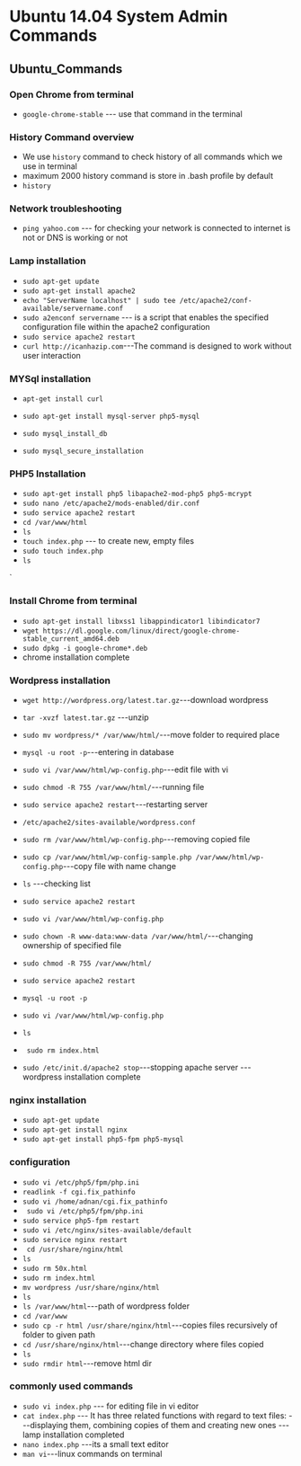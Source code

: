 # Ubuntu 14.04 System Admin Commands


## Ubuntu_Commands

### Open Chrome from terminal 
* `google-chrome-stable` --- use that command in the terminal 


### History Command overview 
* We use `history` command to check history of all commands which we use in terminal
* maximum 2000 history command is store in .bash profile by default
* `history`

### Network troubleshooting   
* `ping yahoo.com` --- for checking your network is connected to internet is not or DNS is working or not

###  Lamp installation

*   `sudo apt-get update`
*   `sudo apt-get install apache2`
*   `echo "ServerName localhost" | sudo tee /etc/apache2/conf-available/servername.conf`
*   `sudo a2enconf servername` --- is  a  script  that  enables the specified configuration file within the apache2 configuration
*   `sudo service apache2 restart`
*   `curl http://icanhazip.com`---The command is designed to work without user interaction

### MYSql installation

*   `apt-get install curl`
 
*   `sudo apt-get install mysql-server php5-mysql`
*   `sudo mysql_install_db`
*   `sudo mysql_secure_installation`

### PHP5 Installation

*   `sudo apt-get install php5 libapache2-mod-php5 php5-mcrypt`
*   `sudo nano /etc/apache2/mods-enabled/dir.conf`
*   `sudo service apache2 restart`
*   `cd /var/www/html`
*   `ls`
*  `touch index.php` --- to create new, empty files
*  `sudo touch index.php`
*  `ls`

`
###  Install Chrome from terminal
*  `sudo apt-get install libxss1 libappindicator1 libindicator7`
*  `wget https://dl.google.com/linux/direct/google-chrome-stable_current_amd64.deb`
*  `sudo dpkg -i google-chrome*.deb`
* chrome installation complete


### Wordpress installation
*   `wget http://wordpress.org/latest.tar.gz`---download wordpress
*   `tar -xvzf latest.tar.gz` ---unzip
*   `sudo mv wordpress/* /var/www/html/`---move folder to required place 
*   `mysql -u root -p`---entering in database
*   `sudo vi /var/www/html/wp-config.php`---edit file with vi
*   `sudo chmod -R 755 /var/www/html/`---running file
*   `sudo service apache2 restart`---restarting server
*   `/etc/apache2/sites-available/wordpress.conf`
*   `sudo rm /var/www/html/wp-config.php`---removing copied file
*   `sudo cp /var/www/html/wp-config-sample.php /var/www/html/wp-config.php`---copy file with name change

*   `ls` ---checking list
*   `sudo service apache2 restart`
*   `sudo vi /var/www/html/wp-config.php`
*   `sudo chown -R www-data:www-data /var/www/html/`---changing ownership of specified file
*   `sudo chmod -R 755 /var/www/html/`
*   `sudo service apache2 restart`
 
*   `mysql -u root -p`
*   `sudo vi /var/www/html/wp-config.php`
*   `ls`
 
*  ` sudo rm index.html`

*   `sudo /etc/init.d/apache2 stop`---stopping apache server
   --- wordpress installation complete


### nginx installation
*   `sudo apt-get update`
*   `sudo apt-get install nginx`
*   `sudo apt-get install php5-fpm php5-mysql`

  
### configuration
*   `sudo vi /etc/php5/fpm/php.ini`
*  `readlink -f cgi.fix_pathinfo`
*   `sudo vi /home/adnan/cgi.fix_pathinfo`
*  ` sudo vi /etc/php5/fpm/php.ini`
*   `sudo service php5-fpm restart`
*   `sudo vi /etc/nginx/sites-available/default`
*   `sudo service nginx restart`
*  ` cd /usr/share/nginx/html`
*   `ls`
*   `sudo rm 50x.html` 
*   `sudo rm index.html` 
*   `mv wordpress /usr/share/nginx/html`
*   `ls`
*   `ls /var/www/html`---path of wordpress folder
*   `cd /var/www`
*   `sudo cp -r html /usr/share/nginx/html`---copies files recursively of folder to given path 
*   `cd /usr/share/nginx/html`---change directory where files copied
*   `ls`
*   `sudo rmdir html`---remove html dir

### commonly used commands

*  `sudo vi index.php` --- for editing file in vi editor
*  `cat index.php`
  --- It has three related functions with regard to text files: 
  ---displaying them, combining copies of them and creating new ones
  --- lamp installation completed
*  `nano index.php` ---its a small text editor
*  `man vi`---linux commands on terminal


